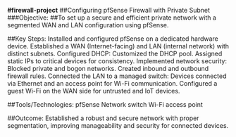 **#firewall-project**
##Configuring pfSense Firewall with Private Subnet
###Objective:
##To set up a secure and efficient private network with a segmented WAN and LAN configuration using pfSense.

##Key Steps:
Installed and configured pfSense on a dedicated hardware device.
Established a WAN (Internet-facing) and LAN (internal network) with distinct subnets.
Configured DHCP:
Customized the DHCP pool.
Assigned static IPs to critical devices for consistency.
Implemented network security:
Blocked private and bogon networks.
Created inbound and outbound firewall rules.
Connected the LAN to a managed switch:
Devices connected via Ethernet and an access point for Wi-Fi communication.
Configured a guest Wi-Fi on the WAN side for untrusted and IoT devices.

##Tools/Technologies:
pfSense
Network switch
Wi-Fi access point

##Outcome:
Established a robust and secure network with proper segmentation, improving manageability and security for connected devices.
